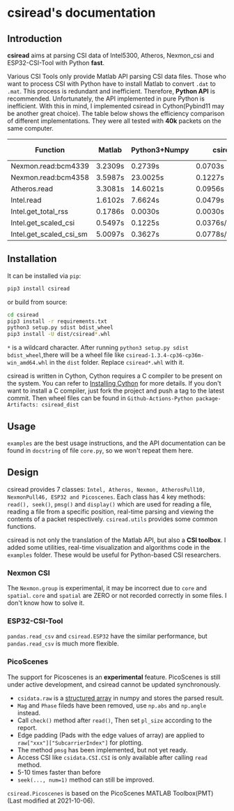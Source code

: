 # csiread's documentation

## Introduction

**csiread** aims at parsing CSI data of Intel5300, Atheros, Nexmon_csi and ESP32-CSI-Tool with Python **fast**. 

Various CSI Tools only provide Matlab API parsing CSI data files. Those who want to process CSI with Python have to install Matlab to convert `.dat` to `.mat`. This process is redundant and inefficient. Therefore, **Python API** is recommended. Unfortunately, the API implemented in pure Python is inefficient. With this in mind, I implemented csiread in Cython(Pybind11 may be another great choice). The table below shows the efficiency comparison of different implementations. They were all tested with **40k** packets on the same computer.

|        Function         | Matlab   | Python3+Numpy | csiread    | file size |
|-------------------------|----------|---------------|------------|-----------|
| Nexmon.read:bcm4339     | 3.2309s  | 0.2739s       | 0.0703s    | 44.0MB    |
| Nexmon.read:bcm4358     | 3.5987s  | 23.0025s      | 0.1227s    | 44.0MB    |
| Atheros.read            | 3.3081s  | 14.6021s      | 0.0956s    | 76.3MB    |
| Intel.read              | 1.6102s  | 7.6624s       | 0.0479s    | 21.0MB    |
| Intel.get_total_rss     | 0.1786s  | 0.0030s       | 0.0030s    |           |
| Intel.get_scaled_csi    | 0.5497s  | 0.1225s       | 0.0376s/0.0278s |      |
| Intel.get_scaled_csi_sm | 5.0097s  | 0.3627s       | 0.0778s/0.0465s |      |

## Installation

It can be installed via `pip`:

```bash
pip3 install csiread
```

or build from source:

```bash
cd csiread
pip3 install -r requirements.txt
python3 setup.py sdist bdist_wheel
pip3 install -U dist/csiread*.whl
```

`*` is a wildcard character. After running `python3 setup.py sdist bdist_wheel`,there will be a wheel file like `csiread-1.3.4-cp36-cp36m-win_amd64.whl` in the `dist` folder. Replace `csiread*.whl` with it.

csiread is written in Cython, Cython requires a C compiler to be present on the system. You can refer to [Installing Cython](https://cython.readthedocs.io/en/latest/src/quickstart/install.html) for more details. If you don't want to install a C compiler, just fork the project and push a tag to the latest commit. Then wheel files can be found in `Github-Actions-Python package-Artifacts: csiread_dist`

## Usage

`examples` are the best usage instructions, and the API documentation can be found in `docstring` of file `core.py`, so we won't repeat them here.

## Design

csiread provides 7 classes: `Intel, Atheros, Nexmon, AtherosPull10, NexmonPull46, ESP32 and Picoscenes`. Each class has 4 key methods: `read(), seek()`, `pmsg()` and `display()` which are used for reading a file, reading a file from a specific position, real-time parsing and viewing the contents of a packet respectively. `csiread.utils` provides some common functions.

csiread is not only the translation of the Matlab API, but also a **CSI toolbox**. I added some utilities, real-time visualization and algorithms code in the `examples` folder. These would be useful for Python-based CSI researchers.

### Nexmon CSI

The `Nexmon.group` is experimental, it may be incorrect due to `core` and `spatial`. `core` and `spatial` are ZERO or not recorded correctly in some files. I don't know how to solve it.

### ESP32-CSI-Tool

`pandas.read_csv` and `csiread.ESP32` have the similar performance, but `pandas.read_csv` is much more flexible.

### PicoScenes

The support for Picoscenes is an **experimental** feature. PicoScenes is still under active development, and csiread cannot be updated synchronously.

- `csidata.raw` is a [structured array](https://numpy.org/doc/stable/user/basics.rec.html#structured-arrays) in numpy and stores the parsed result. 
- `Mag` and `Phase` fileds have been removed, use `np.abs` and `np.angle` instead.
- Call `check()` method after `read()`, Then set `pl_size` according to the report.
- Edge padding (Pads with the edge values of array) are applied to `raw["xxx"]["SubcarrierIndex"]` for plotting.
- The method `pmsg` has been implemented, but not yet ready.
- Access CSI like `csidata.CSI.CSI` is only available after calling `read` method.
- 5-10 times faster than before
- `seek(..., num=1)` method can still be improved.

`csiread.Picoscenes` is based on the PicoScenes MATLAB Toolbox(PMT)(Last modified at 2021-10-06).

